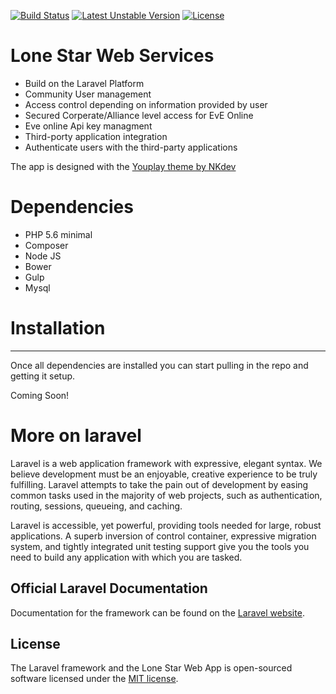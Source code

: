 [![Build Status](https://travis-ci.org/crazyjoery/project-lonestar.svg?branch=master)](https://travis-ci.org/crazyjoery/project-lonestar)
[![Latest Unstable Version](https://poser.pugx.org/crazyjoery/lonestarweb/v/unstable.svg)](https://packagist.org/packages/crazyjoery/lonestarweb)
[![License](https://poser.pugx.org/crazyjoery/lonestarweb/license.svg)](https://packagist.org/packages/crazyjoery/lonestarweb)
# Lone Star Web Services
* Build on the Laravel Platform
* Community User management
* Access control depending on information provided by user
* Secured Corperate/Alliance level access for EvE Online
* Eve online Api key managment
* Third-porty application integration
* Authenticate users with the third-party applications

The app is designed with the [Youplay theme by NKdev](https://themeforest.net/item/youplay-game-template-based-on-bootstrap/11306207)

# Dependencies
* PHP 5.6 minimal
* Composer
* Node JS
* Bower
* Gulp
* Mysql

# Installation
---
Once all dependencies are installed you can start pulling in the repo and getting it setup.

Coming Soon!

# More on laravel

Laravel is a web application framework with expressive, elegant syntax. We believe development must be an enjoyable, creative experience to be truly fulfilling. Laravel attempts to take the pain out of development by easing common tasks used in the majority of web projects, such as authentication, routing, sessions, queueing, and caching.

Laravel is accessible, yet powerful, providing tools needed for large, robust applications. A superb inversion of control container, expressive migration system, and tightly integrated unit testing support give you the tools you need to build any application with which you are tasked.

## Official Laravel Documentation

Documentation for the framework can be found on the [Laravel website](http://laravel.com/docs).

## License

The Laravel framework and the Lone Star Web App is open-sourced software licensed under the [MIT license](http://opensource.org/licenses/MIT).
